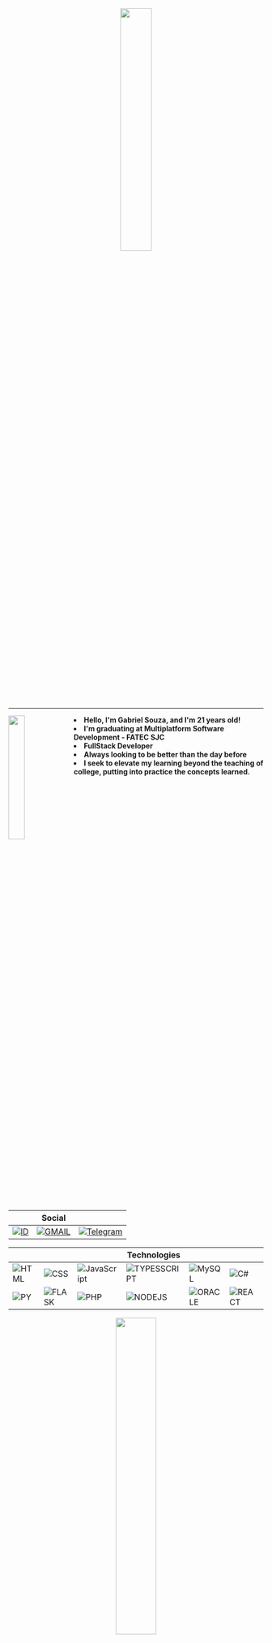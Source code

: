 <div align="center">
  
  <img src="https://user-images.githubusercontent.com/88253613/167476962-9f3c0809-ada0-4021-94a4-7db55f28e73d.png" width="35%">
  
</div>
<hr>

<div>
  
<div>
  
  <img src="https://64.media.tumblr.com/8107b72703d4c2e22fc1716d6552368e/31e14755ea9ad461-71/s500x750/a52b5412774de414d1c53f5ea778cf87ac6b8de8.png" align="left" width="25%">
  <strong><li>Hello, I'm Gabriel Souza, and I'm 21 years old!</li>
  <li>I'm graduating at Multiplatform Software Development - FATEC SJC</li>
  <li>FullStack Developer</li>
  <li>Always looking to be better than the day before</li>
  <li>I seek to elevate my learning beyond the teaching of college, putting into practice the concepts learned.</li></strong>
  
</div>
  

<br><br><br><br>
<div align="center" >

|                                                                                                                                                                                      | Social                                                                                                                                        |                                                                                                                                                   |
| ------------------------------------------------------------------------------------------------------------------------------------------------------------------------------------ | --------------------------------------------------------------------------------------------------------------------------------------------- | ------------------------------------------------------------------------------------------------------------------------------------------------- |
| <a href="https://www.linkedin.com/in/gabriel-souza-bicho-nunes-429191185/">![ID](https://img.shields.io/badge/LinkedIn-0077B5?style=for-the-badge&logo=linkedin&logoColor=white)</a> | <a href="mailto:gabrie0gsbn@gmail.com">![GMAIL](https://img.shields.io/badge/Gmail-D14836?style=for-the-badge&logo=gmail&logoColor=white)</a> | <a href="https://t.me/ZeroPirata">![Telegram](https://img.shields.io/badge/Telegram-2CA5E0?style=for-the-badge&logo=telegram&logoColor=white)</a> |

|                                                                                                   |                                                                                                    |                                                                                                                    | Technologies                                                                                                       |                                                                                                       |                                                                                                     |                                                                                                     |
| ------------------------------------------------------------------------------------------------- | -------------------------------------------------------------------------------------------------- | ------------------------------------------------------------------------------------------------------------------ | ------------------------------------------------------------------------------------------------------------------ | ----------------------------------------------------------------------------------------------------- | --------------------------------------------------------------------------------------------------- | --------------------------------------------------------------------------------------------------- |
| ![HTML](https://img.shields.io/badge/HTML5-E34F26?style=for-the-badge&logo=html5&logoColor=white) | ![CSS](https://img.shields.io/badge/CSS3-1572B6?style=for-the-badge&logo=css3&logoColor=white)     | ![JavaScript](https://img.shields.io/badge/JavaScript-323330?style=for-the-badge&logo=javascript&logoColor=F7DF1E) | ![TYPESSCRIPT](https://img.shields.io/badge/TypeScript-007ACC?style=for-the-badge&logo=typescript&logoColor=white) | ![MySQL](https://img.shields.io/badge/MySQL-00000F?style=for-the-badge&logo=mysql&logoColor=whit)     | ![C#](https://img.shields.io/badge/C%23-239120?style=for-the-badge&logo=c-sharp&logoColor=white)    | ![YARN](https://img.shields.io/badge/Yarn-2C8EBB?style=for-the-badge&logo=yarn&logoColor=white)     |
| ![PY](https://img.shields.io/badge/Python-14354C?style=for-the-badge&logo=python&logoColor=white) | ![FLASK](https://img.shields.io/badge/Flask-000000?style=for-the-badge&logo=flask&logoColor=white) | ![PHP](https://img.shields.io/badge/PHP-777BB4?style=for-the-badge&logo=php&logoColor=white)                       | ![NODEJS](https://img.shields.io/badge/Node.js-339933?style=for-the-badge&logo=nodedotjs&logoColor=white)          | ![ORACLE](https://img.shields.io/badge/Oracle-F80000?style=for-the-badge&logo=oracle&logoColor=black) | ![REACT](https://img.shields.io/badge/React-20232A?style=for-the-badge&logo=react&logoColor=61DAFB) | ![DOTNET](https://img.shields.io/badge/.NET-512BD4?style=for-the-badge&logo=dotnet&logoColor=white) |
  

<img src="https://github-readme-stats.vercel.app/api?username=ZeroPirata&show_icons=true&&theme=dark" width="40%">  
    
</div>
